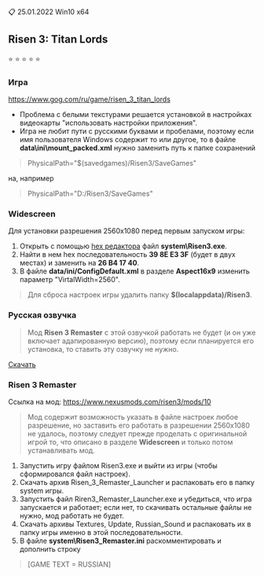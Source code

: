 :clipboard: 25.01.2022 Win10 x64

## Risen 3: Titan Lords

:star: :star: :star: :star: :star:

### Игра

https://www.gog.com/ru/game/risen_3_titan_lords

- Проблема с белыми текстурами решается установкой в настройках видеокарты "использовать настройки приложения".
- Игра не любит пути с русскими буквами и пробелами, поэтому если имя пользователя Windows содержит то или другое, то в файле **data\ini\mount_packed.xml** нужно заменить путь к папке сохранений

> PhysicalPath="$(savedgames)/Risen3/SaveGames"

на, например

> PhysicalPath="D:/Risen3/SaveGames"

### Widescreen

Для установки разрешения 2560x1080 перед первым запуском игры:

1. Открыть с помощью [hex редактора](https://github.com/Unicornum/Db.Games/releases/download/Risen/HxD.zip) файл **system\Risen3.exe**.
2. Найти в нем hex последовательность **39 8E E3 3F** (будет в двух местах) и заменить на **26 B4 17 40**.
3. В файле **data/ini/ConfigDefault.xml** в разделе **Aspect16x9** изменить параметр "VirtalWidth=2560".

> Для сброса настроек игры удалить папку **$(localappdata)/Risen3**.

### Русская озвучка

> Мод **Risen 3 Remaster** с этой озвучкой работать не будет (и он уже включает адапированную версию), поэтому если планируется его установка, то ставить эту озвучку не нужно.

[Скачать](https://www.gamesvoice.ru/risen3)

### Risen 3 Remaster

Ссылка на мод: https://www.nexusmods.com/risen3/mods/10

> Мод содержит возможность указать в файле настроек любое разрешение, но заставить его работать в разрешении 2560x1080 не удалось, поэтому следует прежде проделать с оригинальной игрой то, что описано в разделе **Widescreen** и только потом устанавливать мод.

1. Запустить игру файлом Risen3.exe и выйти из игры (чтобы сформировался файл настроек).
2. Скачать архив Risen_3_Remaster_Launcher и распаковать его в папку system игры.
3. Запустить файл Riren3_Remaster_Launcher.exe и убедиться, что игра запускается и работает; если нет, то скачивать остальные файлы не нужно, мод работать не будет.
4. Скачать архивы Textures, Update, Russian_Sound и распаковать их в папку игры именно в этой последовательности.
5. В файле **system\Risen3_Remaster.ini** раскомментировать и дополнить строку

> [GAME TEXT = RUSSIAN]
